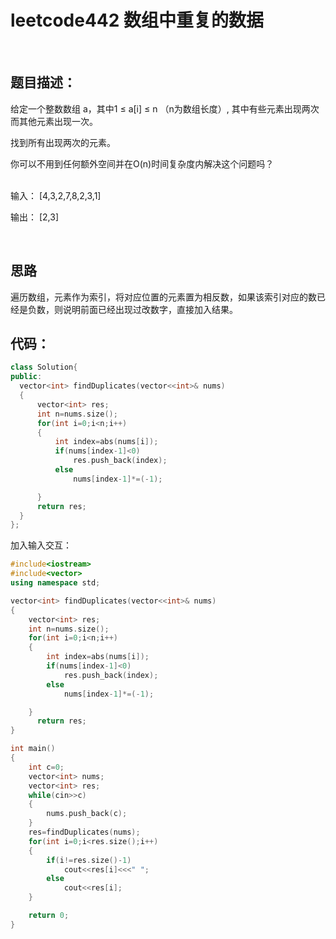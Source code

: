 # leetcode442 数组中重复的数据

<br/>

## 题目描述：

给定一个整数数组 a，其中1 ≤ a[i] ≤ n （n为数组长度）, 其中有些元素出现两次而其他元素出现一次。

找到所有出现两次的元素。

你可以不用到任何额外空间并在O(n)时间复杂度内解决这个问题吗？

<br/>
输入：
[4,3,2,7,8,2,3,1]

输出：
[2,3]

<br/>

## 思路

遍历数组，元素作为索引，将对应位置的元素置为相反数，如果该索引对应的数已经是负数，则说明前面已经出现过改数字，直接加入结果。

## 代码：

``` C++
class Solution{
public:
  vector<int> findDuplicates(vector<<int>& nums)
  {
      vector<int> res;
      int n=nums.size();
      for(int i=0;i<n;i++)
      {
          int index=abs(nums[i]);
          if(nums[index-1]<0)
              res.push_back(index);
          else
              nums[index-1]*=(-1);

      }
      return res;  
  }
};

```

加入输入交互：
```C++
#include<iostream>
#include<vector>
using namespace std;

vector<int> findDuplicates(vector<<int>& nums)
{
    vector<int> res;
    int n=nums.size();
    for(int i=0;i<n;i++)
    {
        int index=abs(nums[i]);
        if(nums[index-1]<0)
            res.push_back(index);
        else
            nums[index-1]*=(-1);

    }
      return res;  
}

int main()
{
    int c=0;
    vector<int> nums;
    vector<int> res;
    while(cin>>c)
    {
        nums.push_back(c);
    }
    res=findDuplicates(nums);
    for(int i=0;i<res.size();i++)
    {
        if(i!=res.size()-1)
            cout<<res[i]<<<" ";
        else
            cout<<res[i];
    }

    return 0;
}

```
